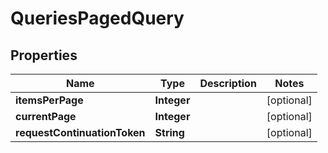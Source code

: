
# QueriesPagedQuery

## Properties
Name | Type | Description | Notes
------------ | ------------- | ------------- | -------------
**itemsPerPage** | **Integer** |  |  [optional]
**currentPage** | **Integer** |  |  [optional]
**requestContinuationToken** | **String** |  |  [optional]



